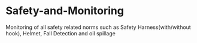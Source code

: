 # Safety-and-Monitoring
Monitoring of all safety related norms such as Safety Harness(with/without hook), Helmet, Fall Detection and oil spillage
